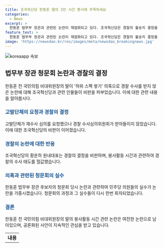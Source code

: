 ```yaml
---
title: 조국혁신당 한동훈 딸의 2만 시간 봉사에 주목하세요
categories:
  - News
excerpt: >
  한동훈 법무부 장관과 관련된 논란이 재점화되고 있다. 조국혁신당은 경찰의 불송치 결정을 비판하며 특검 수사를 촉구했고, 황운하 원내대표는 경찰의 부실수사를 비판했다. 한동훈의 딸에 대한 봉사활동 시간과 관련한 의혹은 계속되고 있으며, 청문회 당시 민주당의 실수와 혹평을 끌기도 했다. 관련하여 경찰은 재수사 여부를 심의한 결과, 해당 의혹을 재수사하지 않을 것으로 예상된다.
feature_text: >
  한동훈 법무부 장관과 관련된 논란이 재점화되고 있다. 조국혁신당은 경찰의 불송치 결정을 비판하며 특검 수사를 촉구했고, 황운하 원내대표는 경찰의 부실수사를 비판했다. 한동훈의 딸에 대한 봉사활동 시간과 관련한 의혹은 계속되고 있으며, 청문회 당시 민주당의 실수와 혹평을 끌기도 했다. 관련하여 경찰은 재수사 여부를 심의한 결과, 해당 의혹을 재수사하지 않을 것으로 예상된다.
image: 'https://newsdao.kr/res/images/meta/newsdao_breakingnews.jpg'
---
```


<p><img src="https://newsdao.kr/res/images/meta/newsdao_breakingnews.jpg" alt="koreaapp 속보" /></p>

<h2 data-ke-size="size26">법무부 장관 청문회 논란과 경찰의 결정</h2>

<p data-ke-size="size16">한동훈 전 국민의힘 비대위원장의 딸이 '허위 스펙 쌓기' 의혹으로 경찰 수사를 받지 않은 논란에 대해 조국혁신당과 관련 인물들이 비판을 퍼부었습니다. 이에 대한 관련 내용을 알아봅시다.</p>

<h3><b><span style="color: #1a5490;">고발단체의 요청과 경찰의 결정</span></b></h3>

<p data-ke-size="size16">고발단체가 재수사 심의를 요청했으나 경찰 수사심의위원회가 받아들이지 않았습니다. 이에 대한 조국혁신당의 비판이 이어졌습니다.</p>

<h3><b><span style="color: #1a5490;">경찰의 논란에 대한 반응</span></b></h3>

<p data-ke-size="size16">조국혁신당의 황운하 원내대표는 경찰의 결정을 비판하며, 봉사활동 시간과 관련하여 경찰의 수사 태도를 헐값했습니다.</p>

<h3><b><span style="color: #1a5490;">의혹과 관련된 청문회의 실수</span></b></h3>

<p data-ke-size="size16">한동훈 법무부 장관 후보자의 청문회 당시 논란과 관련하여 민주당 의원들의 실수가 논란을 가중시켰습니다. 청문회의 과정과 그 실수들이 다시 한번 회자되었습니다.</p>

<h3><b><span style="color: #1a5490;">결론</span></b></h3>

<p data-ke-size="size16">한동훈 전 국민의힘 비대위원장의 딸의 봉사활동 시간 관련 논란은 여전한 논란으로 남아있으며, 공론화된 사안이 지속적인 관심을 받고 있습니다.</p>

<table>
    <tbody>
        <tr>
            <td style="text-align: center; height: 17px;"><b>내용</b></td>
        </tr>
    </tbody>
</table>

